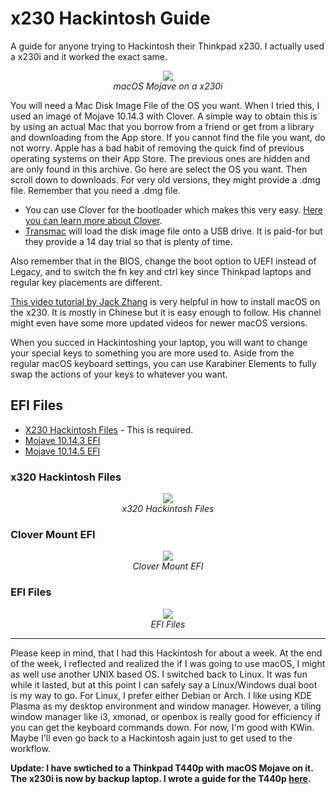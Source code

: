 # x230 Hackintosh Guide
A guide for anyone trying to Hackintosh their Thinkpad x230. I actually used a x230i and it worked the exact same.

<p align="center">
  <img src="https://user-images.githubusercontent.com/11577850/64479428-0c603d00-d185-11e9-8c3e-6c30f41f5ffe.png">
  <br>
  <em> macOS Mojave on a x230i </em>
</p>

You will need a Mac Disk Image File of the OS you want. When I tried this, I used an image of Mojave 10.14.3 with Clover. A simple way to obtain this is by using an actual Mac that you borrow from a friend or get from a library and downloading from the App store. If you cannot find the file you want, do not worry. Apple has a bad habit of removing the quick find of previous operating systems on their App Store. The previous ones are hidden and are only found in this archive. Go here are select the OS you want. Then scroll down to downloads. For very old versions, they might provide a .dmg file. Remember that you need a .dmg file.

- You can use Clover for the bootloader which makes this very easy. [Here you can learn more about Clover](https://wiki.archlinux.org/index.php/Clover).
- [Transmac](https://www.acutesystems.com/scrtm.htm) will load the disk image file onto a USB drive. It is paid-for but they provide a 14 day trial so that is plenty of time.

Also remember that in the BIOS, change the boot option to UEFI instead of Legacy, and to switch the fn key and ctrl key since Thinkpad laptops and regular key placements are different.

[This video tutorial by Jack Zhang](https://www.youtube.com/watch?v=ajdAlnwZhkk) is very helpful in how to install macOS on the x230. It is mostly in Chinese but it is easy enough to follow. His channel might even have some more updated videos for newer macOS versions.

When you succed in Hackintoshing your laptop, you will want to change your special keys to something you are more used to. Aside from the regular macOS keyboard settings, you can use Karabiner Elements to fully swap the actions of your keys to whatever you want.

## EFI Files

- [X230 Hackintosh Files](http://www.mediafire.com/file/59zlwzmy2u1ag8r/X230_Mojave_Hackintosh_Files.7z/file) - This is required.
- [Mojave 10.14.3 EFI](http://www.mediafire.com/file/m6zx6wzjsu62ydj/X230_Mojave_10.14.3_EFI.7z/file)
- [Mojave 10.14.5 EFI](http://www.mediafire.com/file/ycg3f3sit02hrvy/X230_Mojave_10.14.5_EFI.7z/file)

### x320 Hackintosh Files

<p align="center">
  <img src="https://user-images.githubusercontent.com/11577850/64479495-fd2dbf00-d185-11e9-9354-cdb15159746f.png">
  <br>
  <em> x320 Hackintosh Files </em>
</p>

### Clover Mount EFI

<p align="center">
  <img src="https://user-images.githubusercontent.com/11577850/64479497-0323a000-d186-11e9-9101-d5eec79dad98.png">
  <br>
  <em> Clover Mount EFI </em>
</p>

### EFI Files

<p align="center">
  <img src="https://user-images.githubusercontent.com/11577850/64479500-07e85400-d186-11e9-8c86-b73890e93680.png">
  <br>
  <em> EFI Files </em>
</p>

---

Please keep in mind, that I had this Hackintosh for about a week. At the end of the week, I reflected and realized the if I was going to use macOS, I might as well use another UNIX based OS. I switched back to Linux. It was fun while it lasted, but at this point I can safely say a Linux/Windows dual boot is my way to go. For Linux, I prefer either Debian or Arch. I like using KDE Plasma as my desktop environment and window manager. However, a tiling window manager like i3, xmonad, or openbox is really good for efficiency if you can get the keyboard commands down. For now, I'm good with KWin. Maybe I'll even go back to a Hackintosh again just to get used to the workflow.

**Update: I have swtiched to a Thinkpad T440p with macOS Mojave on it. The x230i is now by backup laptop. I wrote a guide for the T440p [here](https://github.com/NawalJAhmed/T440p-Hackintosh).**
